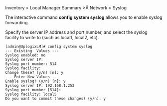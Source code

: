 <div class='ucc' />Inventory > Local Manager Summary >Â Network > Syslog</div>

The interactive command **config system syslog** allows you to enable syslog forwarding.

Specify the server IP address and port number, and select the syslog facility to write to (such as local1, local2, etc).

```
[admin@UplogixLM]# config system syslog
--- Existing  Values ---
Syslog enabled: no
Syslog server IP: 
Syslog port number: 514
Syslog facility: 
Change these? (y/n) [n]: y
--- Enter New Values ---
Enable syslog? (y/n) [n]: y
Syslog server IP: 192.168.1.253
Syslog port number [514]: 
Syslog facility: local5
Do you want to commit these changes? (y/n): y
```